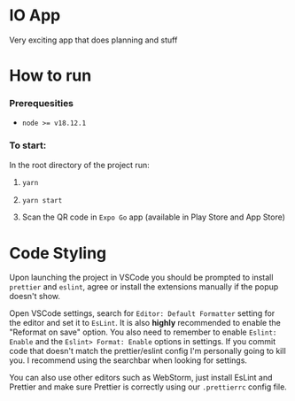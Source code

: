 # IO App

Very exciting app that does planning and stuff

# How to run

### Prerequesities

- `node >= v18.12.1`

### To start:
In the root directory of the project run:
1. ```javascript
   yarn
   ```

2. ```javascript
   yarn start
   ```
3. Scan the QR code in `Expo Go` app (available in Play Store and App Store)

# Code Styling

Upon launching the project in VSCode you should be prompted to install `prettier` and `eslint`, agree or install the extensions manually if the popup doesn't show.

Open VSCode settings, search for `Editor: Default Formatter` setting for the editor and set it to `EsLint`. It is also **highly** recommended to enable the "Reformat on save" option.
You also need to remember to enable `Eslint: Enable` and the `Eslint> Format: Enable` options in settings. If you commit code that doesn't match the prettier/eslint config I'm personally going to kill you. I recommend using the searchbar when looking for settings.

You can also use other editors such as WebStorm, just install EsLint and Prettier and make sure Prettier is correctly using our `.prettierrc` config file.
